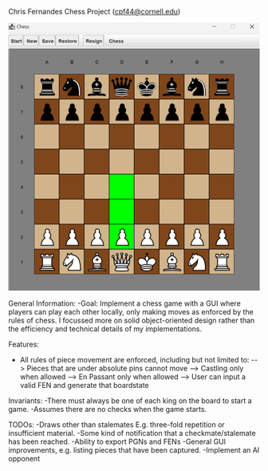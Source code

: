 Chris Fernandes Chess Project (cpf44@cornell.edu)

![Example Image](icons/chessimg.jpeg)


General Information:
-Goal: Implement a chess game with a GUI where players can play each other locally,
only making moves as enforced by the rules of chess. I focussed more on solid object-oriented design
rather than the efficiency and technical details of my implementations.

Features:
- All rules of piece movement are enforced, including but not limited to:
--> Pieces that are under absolute pins cannot move
--> Castling only when allowed
--> En Passant only when allowed
--> User can input a valid FEN and generate that boardstate

Invariants:
-There must always be one of each king on the board to start a game.
-Assumes there are no checks when the game starts.

TODOs:
-Draws other than stalemates E.g. three-fold repetition or insufficient material.
-Some kind of notification that a checkmate/stalemate has been reached.
-Ability to export PGNs and FENs
-General GUI improvements, e.g. listing pieces that have been captured.
-Implement an AI opponent